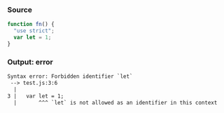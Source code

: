 ### Source
```js
function fn() {
  "use strict";
  var let = 1;
}
```

### Output: error
```txt
Syntax error: Forbidden identifier `let`
 --> test.js:3:6
  |
3 |   var let = 1;
  |       ^^^ `let` is not allowed as an identifier in this context
```
